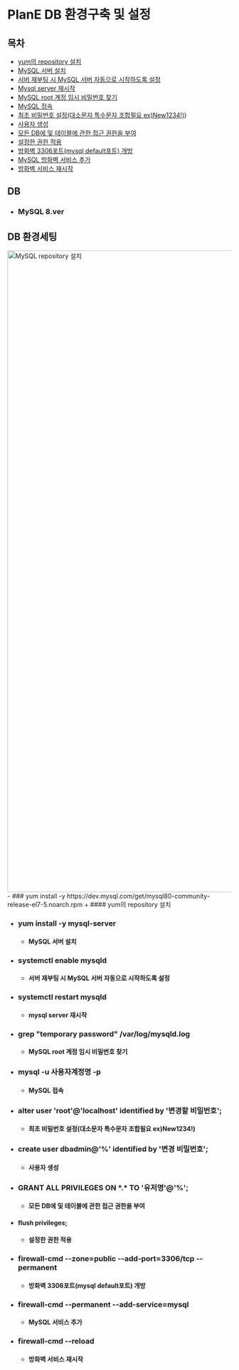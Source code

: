 # PlanE DB 환경구축 및 설정

## 목차
- [yum의 repository 설치](#yum의-repository-설치)
- [MySQL 서버 설치](#MySQL-서버-설치)
- [서버 재부팅 시 MySQL 서버 자동으로 시작하도록 설정](#서버-재부팅-시-MySQL-서버-자동으로-시작하도록-설정)
- [Mysql server 재시작](#Mysql-server-재시작)
- [MySQL root 계정 임시 비밀번호 찾기](#MySQL-root-계정-임시-비밀번호-찾기)
- [MySQL 접속](#MySQL-접속)
- [최초 비밀번호 설정(대소문자 특수문자 조합필요 ex)New1234!)](#최초-비밀번호-설정(대소문자-특수문자-조합필요-ex)New1234!))
- [사용자 생성](#사용자-생성)
- [모든 DB에 및 테이블에 관한 접근 권한을 부여](#모든-DB에-및-테이블에-관한-접근-권한을-부여)
- [설정한 권한 적용](#설정한-권한-적용)
- [방화벽 3306포트(mysql default포트) 개방](#방화벽-3306포트(mysql-default포트)-개방)
- [MySQL 방화벽 서비스 추가](#MySQL-방화벽-서비스-추가)
- [방화벽 서비스 재시작](#방화벽-서비스-재시작)

## DB
  - ### MySQL 8.ver 

## DB 환경세팅
<img width="1440" alt="MySQL repository 설치" src="https://user-images.githubusercontent.com/51348720/201600106-f50e0daf-4b53-422e-aff0-88d7c43b3fe2.png">
- ### yum install -y https://dev.mysql.com/get/mysql80-community-release-el7-5.noarch.rpm
  + #### yum의 repository 설치

- ### yum install -y mysql-server
  + #### MySQL 서버 설치

- ### systemctl enable mysqld
  + #### 서버 재부팅 시 MySQL 서버 자동으로 시작하도록 설정
  
- ### systemctl restart mysqld
  + #### mysql server 재시작

- ### grep "temporary password" /var/log/mysqld.log
  + #### MySQL root 계정 임시 비밀번호 찾기

- ### mysql -u 사용자계정명 -p
  + #### MySQL 접속

- ### alter user 'root'@'localhost' identified by '변경할 비밀번호'; 
  + #### 최초 비밀번호 설정(대소문자 특수문자 조합필요 ex)New1234!)

- ### create user dbadmin@'%' identified by '변경 비밀번호';
  + #### 사용자 생성

- ### GRANT ALL PRIVILEGES ON \*.\* TO '유저명'@'%';
  + #### 모든 DB에 및 테이블에 관한 접근 권한을 부여

- #### flush privileges;
  + #### 설정한 권한 적용

- ### firewall-cmd --zone=public --add-port=3306/tcp --permanent
  + #### 방화벽 3306포트(mysql default포트) 개방

- ### firewall-cmd --permanent --add-service=mysql
  + #### MySQL 서비스 추가

- ### firewall-cmd --reload
  + #### 방화벽 서비스 재시작

